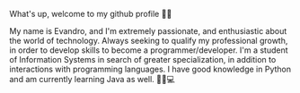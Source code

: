 What's up, welcome to my github profile 🤪🤙

My name is Evandro, and I'm extremely passionate, and enthusiastic about the world of technology. Always seeking to qualify my professional growth, in order to develop skills to become a programmer/developer. I'm a student of Information Systems in search of greater specialization, in addition to interactions with programming languages. I have good knowledge in Python and am currently learning Java as well. 🚀🧠💻

